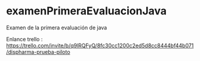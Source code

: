 # examenPrimeraEvaluacionJava
Examen de la primera evaluación de java

Enlance trello : https://trello.com/invite/b/q9lRQFyQ/8fc30cc1200c2ed5d8cc8444bf44b071/dispharma-prueba-piloto
